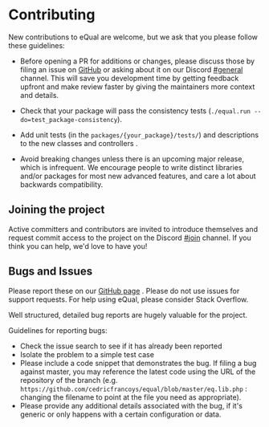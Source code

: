 # Contributing

New contributions to eQual are welcome, but we ask that you please follow these guidelines:

* Before opening a PR for additions or changes, please discuss those by filing an issue on [GitHub](https://github.com/cedricfrancoys/equal/issues) or asking about it on our Discord [#general](https://discord.gg/BNCPYxD9kk) channel. This will save you development time by getting feedback upfront and make review faster by giving the maintainers more context and details.

* Check that your package will pass the consistency tests (`./equal.run --do=test_package-consistency`).

* Add unit tests (in the `packages/{your_package}/tests/`) and descriptions to the new classes and controllers .

* Avoid breaking changes unless there is an upcoming major release, which is infrequent. We encourage people to write distinct libraries and/or packages for most new advanced features, and care a lot about backwards compatibility.

  

## Joining the project
Active committers and contributors are invited to introduce themselves and request commit access to the project on the Discord [#join](https://discord.gg/65WcBQFVg6) channel. If you think you can help, we'd love to have you!



## Bugs and Issues
Please report these on our [GitHub page](https://github.com/cedricfrancoys/equal/issues) . Please do not use issues for support requests. For help using eQual, please consider Stack Overflow.

Well structured, detailed bug reports are hugely valuable for the project.

Guidelines for reporting bugs:

* Check the issue search to see if it has already been reported
* Isolate the problem to a simple test case
* Please include a code snippet that demonstrates the bug. If filing a bug against master, you may reference the latest code using the URL of the repository of the branch (e.g. `https://github.com/cedricfrancoys/equal/blob/master/eq.lib.php` : changing the filename to point at the file you need as appropriate). 
* Please provide any additional details associated with the bug, if it's generic or only happens with a certain configuration or data.